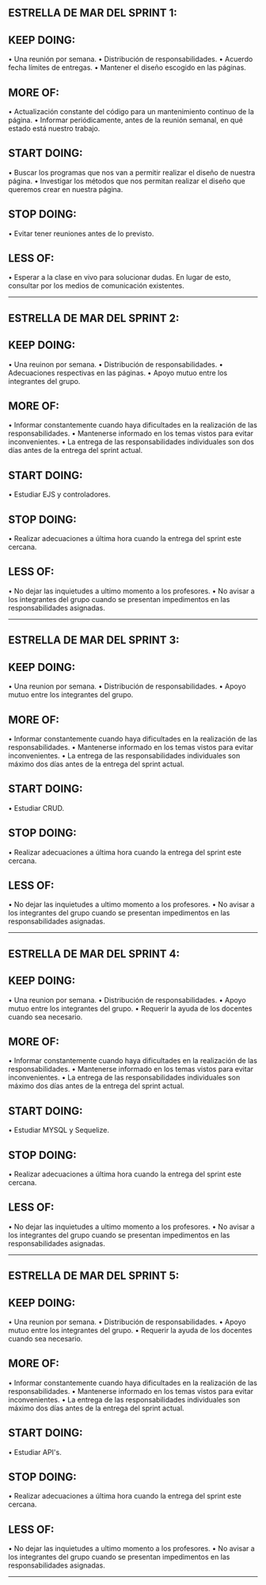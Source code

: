 ## ESTRELLA DE MAR DEL SPRINT 1:

## KEEP DOING:
•	Una reunión por semana.
•	Distribución de responsabilidades.
•	Acuerdo fecha límites de entregas.
•	Mantener el diseño escogido en las páginas.

## MORE OF:
•	Actualización constante del código para un mantenimiento continuo de la página.
•	Informar periódicamente, antes de la reunión semanal, en qué estado está nuestro trabajo.

## START DOING:
•	Buscar los programas que nos van a permitir realizar el diseño de nuestra página.
•	Investigar los métodos que nos permitan realizar el diseño que queremos crear en nuestra página.

## STOP DOING:
• Evitar tener reuniones antes de lo previsto.

## LESS OF:
•	Esperar a la clase en vivo para solucionar dudas. En lugar de esto, consultar por los medios de comunicación existentes.

______________________________________________________________________________________________________________

## ESTRELLA DE MAR DEL SPRINT 2:

## KEEP DOING:
• Una reuinon por semana.
• Distribución de responsabilidades.
• Adecuaciones respectivas en las páginas.
• Apoyo mutuo entre los integrantes del grupo.

## MORE OF:
• Informar constantemente cuando haya dificultades en la realización de las responsabilidades.
• Mantenerse informado en los temas vistos para evitar inconvenientes.
• La entrega de las responsabilidades individuales son dos días antes de la entrega del sprint actual.
## START DOING:
• Estudiar EJS y controladores.

## STOP DOING:
• Realizar adecuaciones a última hora cuando la entrega del sprint este cercana. 

## LESS OF:
• No dejar las inquietudes a ultimo momento a los profesores.
• No avisar a los integrantes del grupo cuando se presentan impedimentos en las responsabilidades asignadas.

______________________________________________________________________________________________________________

## ESTRELLA DE MAR DEL SPRINT 3:

## KEEP DOING:
• Una reunion por semana.
• Distribución de responsabilidades.
• Apoyo mutuo entre los integrantes del grupo.

## MORE OF:
• Informar constantemente cuando haya dificultades en la realización de las responsabilidades.
• Mantenerse informado en los temas vistos para evitar inconvenientes.
• La entrega de las responsabilidades individuales son máximo dos días antes de la entrega del sprint actual.

## START DOING:
• Estudiar CRUD.

## STOP DOING:
• Realizar adecuaciones a última hora cuando la entrega del sprint este cercana. 

## LESS OF:
• No dejar las inquietudes a ultimo momento a los profesores.
• No avisar a los integrantes del grupo cuando se presentan impedimentos en las responsabilidades asignadas.

______________________________________________________________________________________________________________

## ESTRELLA DE MAR DEL SPRINT 4:

## KEEP DOING:
• Una reunion por semana.
• Distribución de responsabilidades.
• Apoyo mutuo entre los integrantes del grupo.
• Requerir la ayuda de los docentes cuando sea necesario.

## MORE OF:
• Informar constantemente cuando haya dificultades en la realización de las responsabilidades.
• Mantenerse informado en los temas vistos para evitar inconvenientes.
• La entrega de las responsabilidades individuales son máximo dos días antes de la entrega del sprint actual.

## START DOING:
• Estudiar MYSQL y Sequelize.

## STOP DOING:
• Realizar adecuaciones a última hora cuando la entrega del sprint este cercana. 

## LESS OF:
• No dejar las inquietudes a ultimo momento a los profesores.
• No avisar a los integrantes del grupo cuando se presentan impedimentos en las responsabilidades asignadas.

______________________________________________________________________________________________________________

## ESTRELLA DE MAR DEL SPRINT 5:

## KEEP DOING:
• Una reunion por semana.
• Distribución de responsabilidades.
• Apoyo mutuo entre los integrantes del grupo.
• Requerir la ayuda de los docentes cuando sea necesario.

## MORE OF:
• Informar constantemente cuando haya dificultades en la realización de las responsabilidades.
• Mantenerse informado en los temas vistos para evitar inconvenientes.
• La entrega de las responsabilidades individuales son máximo dos días antes de la entrega del sprint actual.

## START DOING:
• Estudiar API's.

## STOP DOING:
• Realizar adecuaciones a última hora cuando la entrega del sprint este cercana. 

## LESS OF:
• No dejar las inquietudes a ultimo momento a los profesores.
• No avisar a los integrantes del grupo cuando se presentan impedimentos en las responsabilidades asignadas.

______________________________________________________________________________________________________________
